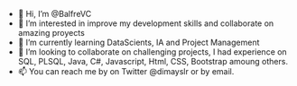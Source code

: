 - 👋 Hi, I’m @BalfreVC
- 👀 I’m interested in improve my development skills and collaborate on amazing proyects
- 🌱 I’m currently learning DataScients, IA and Project Management
- 💞️ I’m looking to collaborate on challenging projects, I had experience on SQL, PLSQL, Java, C#, Javascript, Html, CSS, Bootstrap amoung others. 
- 📫 You can reach me by on Twitter @dimayslr or by email. 

<!---
BalfreVC/BalfreVC is a ✨ special ✨ repository because its `README.md` (this file) appears on your GitHub profile.
You can click the Preview link to take a look at your changes.
--->
